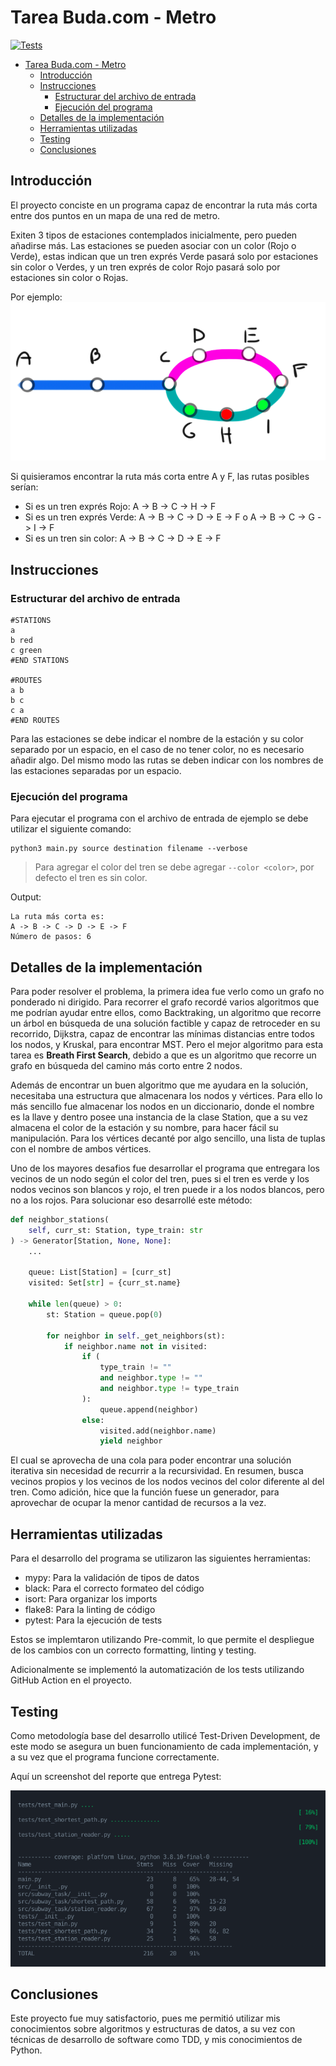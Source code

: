 # Tarea Buda.com - Metro

[![Tests](https://github.com/FabianVegaA/subway_task/actions/workflows/test.yml/badge.svg)](https://github.com/FabianVegaA/subway_task/actions/workflows/test.yml)

- [Tarea Buda.com - Metro](#tarea-budacom---metro)
  - [Introducción](#introducción)
  - [Instrucciones](#instrucciones)
    - [Estructurar del archivo de entrada](#estructurar-del-archivo-de-entrada)
    - [Ejecución del programa](#ejecución-del-programa)
  - [Detalles de la implementación](#detalles-de-la-implementación)
  - [Herramientas utilizadas](#herramientas-utilizadas)
  - [Testing](#testing)
  - [Conclusiones](#conclusiones)

## Introducción

El proyecto conciste en un programa capaz de encontrar la ruta más corta entre dos puntos en un mapa de una red de metro.

Exiten 3 tipos de estaciones contemplados inicialmente, pero pueden añadirse más. Las estaciones se pueden asociar con un color (Rojo o Verde), estas indican que un tren exprés Verde pasará solo por estaciones sin color o Verdes, y un tren exprés de color Rojo pasará solo por estaciones sin color o Rojas.

Por ejemplo:
![grafo con estaciones](screenshots/graph.png)

Si quisieramos encontrar la ruta más corta entre A y F, las rutas posibles serían:

- Si es un tren exprés Rojo: A -> B -> C -> H -> F
- Si es un tren exprés Verde: A -> B -> C -> D -> E -> F o A -> B -> C -> G -> I -> F
- Si es un tren sin color: A -> B -> C -> D -> E -> F

## Instrucciones

### Estructurar del archivo de entrada

```
#STATIONS
a
b red
c green
#END STATIONS

#ROUTES
a b
b c
c a
#END ROUTES
```

Para las estaciones se debe indicar el nombre de la estación y su color separado por un espacio, en el caso de no tener color, no es necesario añadir algo. Del mismo modo las rutas se deben indicar con los nombres de las estaciones separadas por un espacio.

### Ejecución del programa

Para ejecutar el programa con el archivo de entrada de ejemplo se debe utilizar el siguiente comando:

```shell
python3 main.py source destination filename --verbose
```

> Para agregar el color del tren se debe agregar  `--color <color>`, por defecto el tren es sin color.

Output:

```
La ruta más corta es:
A -> B -> C -> D -> E -> F
Número de pasos: 6
```

## Detalles de la implementación

Para poder resolver el problema, la primera idea fue verlo como un grafo no ponderado ni dirigido. Para recorrer el grafo recordé varios algoritmos que me podrían ayudar entre ellos, como Backtraking, un algoritmo que recorre un árbol en búsqueda de una solución factible y capaz de retroceder en su recorrido, Dijkstra, capaz de encontrar las mínimas distancias entre todos los nodos, y Kruskal, para encontrar MST. Pero el mejor algoritmo para esta tarea es **Breath First Search**, debido a que es un algoritmo que recorre un grafo en búsqueda del camino más corto entre 2 nodos.

Además de encontrar un buen algoritmo que me ayudara en la solución, necesitaba una estructura que almacenara los nodos y vértices. Para ello lo más sencillo fue almacenar los nodos en un diccionario, donde el nombre es la llave y dentro posee una instancia de la clase Station, que a su vez almacena el color de la estación y su nombre, para hacer fácil su manipulación. Para los vértices decanté por algo sencillo, una lista de tuplas con el nombre de ambos vértices.

Uno de los mayores desafios fue desarrollar el programa que entregara los vecinos de un nodo según el color del tren, pues si el tren es verde y los nodos vecinos son blancos y rojo, el tren puede ir a los nodos blancos, pero no a los rojos. Para solucionar eso desarrollé este método:

```Python
def neighbor_stations(
    self, curr_st: Station, type_train: str
) -> Generator[Station, None, None]:
    ...

    queue: List[Station] = [curr_st]
    visited: Set[str] = {curr_st.name}

    while len(queue) > 0:
        st: Station = queue.pop(0)

        for neighbor in self._get_neighbors(st):
            if neighbor.name not in visited:
                if (
                    type_train != ""
                    and neighbor.type != ""
                    and neighbor.type != type_train
                ):
                    queue.append(neighbor)
                else:
                    visited.add(neighbor.name)
                    yield neighbor
```

El cual se aprovecha de una cola para poder encontrar una solución iterativa sin necesidad de recurrir a la recursividad. En resumen, busca vecinos propios y los vecinos de los nodos vecinos del color diferente al del tren. Como adición, hice que la función fuese un generador, para aprovechar de ocupar la menor cantidad de recursos a la vez.

## Herramientas utilizadas

Para el desarrollo del programa se utilizaron las siguientes herramientas:

- mypy: Para la validación de tipos de datos
- black: Para el correcto formateo  del código
- isort: Para organizar los imports
- flake8: Para la linting de código
- pytest: Para la ejecución de tests

Estos se implemtaron utilizando Pre-commit, lo que permite el despliegue de los cambios con un correcto formatting, linting y testing.

Adicionalmente se implementó la automatización de los tests utilizando GitHub Action en el proyecto.

## Testing

Como metodología base del desarrollo utilicé Test-Driven Development, de este modo se asegura un buen funcionamiento de cada implementación, y a su vez que el programa funcione correctamente.

Aquí un screenshot del reporte que entrega Pytest:

![reporte](screenshots/pytest-cov.png)

## Conclusiones

Este proyecto fue muy satisfactorio, pues me permitió utilizar mis conocimientos sobre algoritmos y estructuras de datos, a su vez con técnicas de desarrollo de software como TDD, y mis conocimientos de Python.

